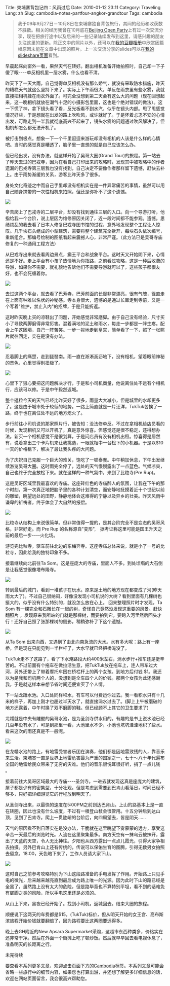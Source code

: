 Title: 柬埔寨背包记四：风雨过后
Date: 2010-01-12 23:11
Category: Traveling
Lang: zh
Slug: cambodia-notes-partfour-angkor-grandtour
Tags: cambodia

>我于09年9月27日－10月8日在柬埔寨独自背包旅行，其间的经历和收获数不胜数。相关的经历我曾在10月底在[Beijing Open Party](http://www.beijing-open-party.org)上有过一次交流分享，现在把旅行途中以及后来的一些记录陆续发布到这里，请感兴趣的朋友关注这里的更新。除正文中的照片以外，还可以在[我的豆瓣相册](http://www.douban.com/photos/album/20098136/)中欣赏因篇幅原因未能在文章中出现的照片。上一次交流分享的slides可以在[我的slideshare页面](http://www.slideshare.net/CNBorn)看到。

早晨起床向窗外一看，果然天气在转好。翻出相机准备开始拍照时，自己却一下子傻了眼----单反相机里一层水雾，什么也看不清。
 
昨天下了一天大雨，自己觉得单反相机没有那么娇气，就没有采取防水措施，昨天的糟糕天气就这么坚持下来了。实际上下午雨很大，单反在雨衣里有些水雾，我就直接把相机挂在雨衣外面了。可完全没想到第二天会有这么大的问题（现在回想起来，这一晚相机就放在潮气十足的小摄影包里面，这也是个绝对错误的做法）。这一下慌了神，拿下镜头看了看，反光板看不到水汽，似乎在镜头内部。甩了甩感觉情况好些，于是想就在出发的路上吹吹风，或许就好了。于是怀着忐忑不安的心情出发，可路走到一半我就彻底高兴不起来了，镜头水雾的问题通过吹风解决了，但相机却怎么都无法开机了。

被打击到极点。想象一下一个千里迢迢来游玩却没有相机的人该是什么样的心情吧。当时的感觉真是糟透了，脑子里一直想的就是自己应该怎么办。

但已经出发，没有办法，就这样开始了吴哥大圈(Grand Tour)的旅程。第一站去了昨天去过的巴戎寺，因为在看自己打印出来的攻略时，发现其中被攻略中的作者遗漏的巴戎寺第三层我也没有找到，自己决定不要像作者那样留下遗憾，赶快去补上。由于雨势渐缓的关系，游客比昨天多了很多。

身处文化奇迹之中而自己手里却没有相机实在是一件异常痛苦的事情，虽然可以用自己随身携带的一次性相机来拍照，但还是弥补不了这个遗憾。

![](images/travel/cambodia/67-CNV000018.jpg)

辛苦爬上了巴戎寺的二层平台，却没有找到通往三层的入口。向一个导游打听，他指给我一个台阶，说上层因为维修原因关闭了，近一段时间都不能参观。遗憾。思绪烦乱的我去看了日本人修复巴戎寺图书馆的过程，意外地发现整个工程让人惊叹。几千块石头组成的小型建筑，需要将整个建筑完全拆开，每块石头依次编号，重新组合。那编号绘制的图纸看起来震撼人心，非常严谨。（此方法已是吴哥寺庙修复的一种通用工程方法）

从巴戎寺出来就去看周边景点，癫王平台和战象平台。这时天又开始阴下来，心情还是不好。走上平台有小孩子热情地为你指路，之前看过攻略，这是一种后收费的导游，如果你不需要，就礼貌地告诉他们不需要导游就可以了，这些孩子都很友好，也不会死缠着你。

![](images/travel/cambodia/72-lk_e_platform-thumb-640x214-62.jpg)

去过这两个平台，就去看了巴芳寺，巴芳前面的长廊非常漂亮，很有气魄，径直走在上面有种难以名状的神秘感。寺本身很大，遗憾的是通过长廊走到寺前，又是一个写着"维护，禁止入内"的招牌，于是只能折返。

这时昨天晚上买的凉鞋出了问题，开始感觉非常磨脚。由于自己没有经验，尺寸买小了导致两脚磨得非常厉害。混着满地的泥土和雨水，每走一步都是一阵生疼。配合上午这困境，自己一阵苦笑。一步一挨地走到皇宫，简单看了一下，照了一张照片就往回走，实在是没有办法。

![](images/travel/cambodia/63-royalpalace_angkor.jpg)

忍着脚上的痛楚，走到琵琶南。雨一直在淅淅沥沥地下，没有相机，望着眼前神秘的景色，心里觉得别扭极了。

![](images/travel/cambodia/68-CNV000007.jpg)

心里下了狠心要把这问题解决才行，于是和小司机商量，他说离住处不远有个相机行，应该可以修。于是中午毅然返城。

整个暹粒今天的天气已经比昨天好了很多，雨量大大减小，但是城里的水却更多了。这是由于城市处于较低的地势。一路上简直就是一片汪洋，TukTuk苦挨了一路，终于也在离住处不远的地方熄火了。

步行前往小司机说的那家照片行，被告知：没法修单反。不过在拿相机给店员看的时候，发现相机又可以开机了，真是意外惊喜。但感觉还是很不稳定，还得想办法。新买一个相机感觉不是很划算，于是问店员有没有相机出租。惊喜得是居然有，说着拿出三个卡片机来让我挑选，一眼就相中一台松下的小机器。于是以$10一天的价格租下，解决了最让我头疼的大问题。

为了庆祝自己克服一个巨大的难关，饱吃了一顿泰餐。中午稍加休息，下午出发继续游览吴哥大圈。这时雨完全停了，远处的天气慢慢露出了一点蓝色。气候凉爽，自己也终于完全放松下来。就在这样的一种气氛中，来到了比粒寺(Pre Rup)。

这是吴哥区域里我最喜欢的寺庙。这座砖红色的寺庙醉人的氛围，让我在下午的那个时刻，第一次真正地把脑子里的各种计划清空，而安静地抚摸着近十个世纪以前的雕塑，眺望远处的田野，静静地体会这难得的宁静以及异乡的壮美。昨天风雨中谦卑的祈祷者，终于体会了大自然的报偿。

![](images/travel/cambodia/78-prerup_big-thumb-640x381-61.jpg)

比粒寺从结构上来说很简单。但非常值得一提的，是其台阶完全不是变态的吴哥风格，非常好走。而 Pre Rup 的名称源自"变形",　据考证称这里可能是国王升天之前的最后一步----火化场。

游览完比粒寺，驱车前往北边的东梅奔寺。这座寺庙总体来说，就是小了一号的比粒寺，因此给我的独特印象不多。

接着继续向北前往Ta Som。这是座庞大的寺庙，里面人不多。到处顷塌的大石倒是让我感觉很像塔布隆寺。

![](images/travel/cambodia/80-tasom_large-thumb-640x428-65.jpg)

转到最后的城门，看到一堆孩子在玩水。原来是土地的地方现在都变成了河(昨天雨太大了)。不过自己很纳闷，好像没发现小司机说的大树？看到里面有几棵树也挺大的，似乎没有什么特别的，就没怎么放在心上。
回来整理照片时才发现，Ta Som 有一棵完全和石雕长在一起的树，奇怪自己竟然没发现这重要的风景。赶快翻照片
，发现原来我所站的门就是那棵树，而要拍到它，要跨入河里然后回头才行！还好自己照了张那棵树的侧影，稍稍弥补了下这个遗憾。

![](images/travel/cambodia/64-tasom_tree.jpg)

从Ta Som 出来向西，又遇到了由北向南急流的大水。水有多大呢：路上有一座桥，但是现在只能见到一半栏杆了，大水早就已经把桥淹没了。

TukTuk走不了这路了，看了下水淹路段大约400米左右，淌水步行+推车还是挺辛苦的。不过前面有个拖车在做拉活生意，把TukTuk放在拖车上，连人带车过大河，另外还带上了带着摩托车困在桥栏杆上的两个女孩。到地方后付钱 $1。我还以为是我和司机两个人的，没想到是全车四个人的价钱。那两个女孩为此还感谢我，于是就这样本来想节省时间还便宜买了个人情。

下一站龙蹯水池。入口处同样积水，有车可以付费运你过去。我一看积水只有十几米的样子，再加上刚才也趟过半天水了，就直接淌水过去了。(脚上上午被磨破的地方还露着，中午时换了双不磨脚的鞋。但已经顾不上其它的卫生要求了)

龙蹯就是中央有雕塑的吴哥水池，是为圣剑寺供水用的。有趣的是书上说水池已经几百年没有水了，可是到那里一看，大池里水不少，小池也坑坑洼洼地积了些水。看来这次的雨还真是不一般呢。

![](images/travel/cambodia/DSC_0399.JPG)

在龙幡水池的路上，有地雷受害者乐团在演奏，他们都是因地雷致残的人，靠音乐来生活。柬埔寨一直是世界上地雷危害最为严重的国家之一，七十～八十年代遍布全国的地雷给民众带来了无穷的灾难。他们的音乐很悦耳很好听，捐了一点儿钱 。

接着前往大吴哥区域最大的寺庙----圣剑寺。一进去就发现这真是座庞大的建筑，屋子都是少有的密集型，十分壮观。但是考虑到需要到巴肯山看落日，时间已经不够多，只好把详细游览它的行程放到明天了。

从圣剑寺出来，以最快的速度在5:00PM之前到达巴肯山。上山的路基本上是一直在转圈，因此也没有什么坡度，不过有一根登山杖会很管用。十五分钟后到达山顶，见到了巴肯寺。爬上一贯陡峭的台阶后，向四周望去，皆是阴天......

天气的原因看不到日落实在是没办法，干脆就在这里眺望下雾蒙蒙的远方，享受这辛苦一天最后的浏览时光。人流在这里聚集最多。南方天空有一抹乌云被抹开，露出了天蓝的天空，令人无比神往。夕阳也从西方露出一点点儿霞光，引得大家争相去拍摄。另外巴肯山上还有传统的，传说可以保佑生育的图腾，引得无数男女拍照去留念。18:00，天色暗下来了，工作人员请大家下山。

![](images/travel/cambodia/69-p1040323.jpg)

这时自己之前参考攻略特别为下山这段路准备的手电发挥了作用。开始路上只见手电的微光，后来越来越亮直到最后成为路上唯一的光源。因为此时下山的路已经是全黑了，虽然路上没有太大的危险，但是路毕竟也不算特别平坦，看不到的话难免有崴脚之类的风险，所以手电这里还是必须的。

从山上下来，黑夜已经开始了。找到小司机，返城回去。结束大圈的旅程。

顺便说下这两天的车费都是$15，(TukTuk)标价，但从明天开始的女王宫、高布斯滨旅程开始价钱就要翻倍了，因为路程要比这两圈要远得多。

晚上去GH附近的New Apsara Supermarket采购，这超市东西种类多，价格实在还非常干净。然后在外面一个街摊上吃了顿炒饭。然后就早早回去看电视休息了，准备明天的长距离之行。

未完待续

要查看本系列更多文章，欢迎点击页面下方的[Cambodia](http://cnborn.net/blog/tag/cambodia/)标签。本系列文章可能会省略一些旅行中的细节内容，如果您也打算出游，并还想了解更多详细信息的话，欢迎在网站页面留言，我会很高兴帮助您。
